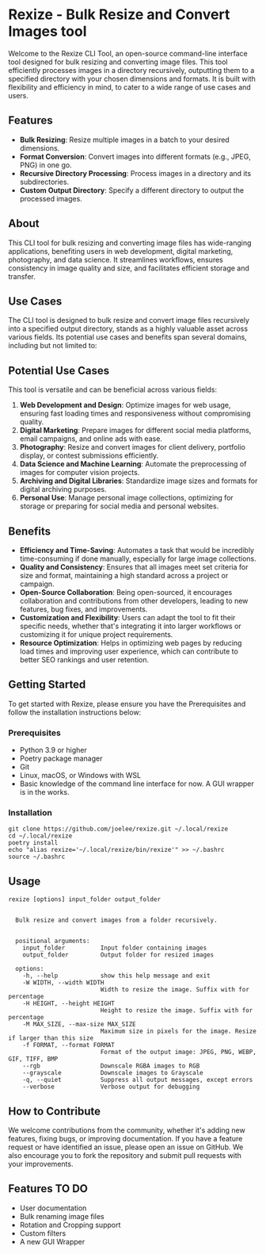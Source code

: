 # Rexize - Bulk Resize and Convert Images tool

Welcome to the Rexize CLI Tool, an open-source command-line interface tool designed for bulk resizing and converting image files. This tool efficiently processes images in a directory recursively, outputting them to a specified directory with your chosen dimensions and formats. It is built with flexibility and efficiency in mind, to cater to a wide range of use cases and users.


## Features

- **Bulk Resizing**: Resize multiple images in a batch to your desired dimensions.
- **Format Conversion**: Convert images into different formats (e.g., JPEG, PNG) in one go.
- **Recursive Directory Processing**: Process images in a directory and its subdirectories.
- **Custom Output Directory**: Specify a different directory to output the processed images.


## About
This CLI tool for bulk resizing and converting image files has wide-ranging applications, benefiting users in web development, digital marketing, photography, and data science. It streamlines workflows, ensures consistency in image quality and size, and facilitates efficient storage and transfer.


## Use Cases

The CLI tool is designed to bulk resize and convert image files recursively into a specified output directory, stands as a highly valuable asset across various fields. Its potential use cases and benefits span several domains, including but not limited to:


## Potential Use Cases

This tool is versatile and can be beneficial across various fields:

1. **Web Development and Design**: Optimize images for web usage, ensuring fast loading times and responsiveness without compromising quality.
2. **Digital Marketing**: Prepare images for different social media platforms, email campaigns, and online ads with ease.
3. **Photography**: Resize and convert images for client delivery, portfolio display, or contest submissions efficiently.
4. **Data Science and Machine Learning**: Automate the preprocessing of images for computer vision projects.
5. **Archiving and Digital Libraries**: Standardize image sizes and formats for digital archiving purposes.
6. **Personal Use**: Manage personal image collections, optimizing for storage or preparing for social media and personal websites.


## Benefits

- **Efficiency and Time-Saving**: Automates a task that would be incredibly time-consuming if done manually, especially for large image collections.
- **Quality and Consistency**: Ensures that all images meet set criteria for size and format, maintaining a high standard across a project or campaign.
- **Open-Source Collaboration**: Being open-sourced, it encourages collaboration and contributions from other developers, leading to new features, bug fixes, and improvements.
- **Customization and Flexibility**: Users can adapt the tool to fit their specific needs, whether that's integrating it into larger workflows or customizing it for unique project requirements.
- **Resource Optimization**: Helps in optimizing web pages by reducing load times and improving user experience, which can contribute to better SEO rankings and user retention.


## Getting Started
To get started with Rexize, please ensure you have the Prerequisites and follow the installation instructions below:

### Prerequisites
- Python 3.9 or higher
- Poetry package manager
- Git
- Linux, macOS, or Windows with WSL
- Basic knowledge of the command line interface for now. A GUI wrapper is in the works.

### Installation
```
git clone https://github.com/joelee/rexize.git ~/.local/rexize
cd ~/.local/rexize
poetry install
echo "alias rexize='~/.local/rexize/bin/rexize'" >> ~/.bashrc
source ~/.bashrc

```

## Usage
```
rexize [options] input_folder output_folder


  Bulk resize and convert images from a folder recursively.


  positional arguments:
    input_folder          Input folder containing images
    output_folder         Output folder for resized images

  options:
    -h, --help            show this help message and exit
    -W WIDTH, --width WIDTH
                          Width to resize the image. Suffix with for percentage
    -H HEIGHT, --height HEIGHT
                          Height to resize the image. Suffix with for percentage
    -M MAX_SIZE, --max-size MAX_SIZE
                          Maximum size in pixels for the image. Resize if larger than this size
    -f FORMAT, --format FORMAT
                          Format of the output image: JPEG, PNG, WEBP, GIF, TIFF, BMP
    --rgb                 Downscale RGBA images to RGB
    --grayscale           Downscale images to Grayscale
    -q, --quiet           Suppress all output messages, except errors
    --verbose             Verbose output for debugging

```


## How to Contribute

We welcome contributions from the community, whether it's adding new features, fixing bugs, or improving documentation. If you have a feature request or have identified an issue, please open an issue on GitHub. We also encourage you to fork the repository and submit pull requests with your improvements.


## Features TO DO
- User documentation
- Bulk renaming image files
- Rotation and Cropping support
- Custom filters
- A new GUI Wrapper
